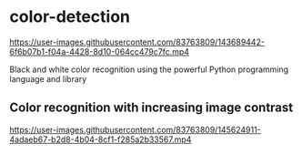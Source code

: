 # color-detection

https://user-images.githubusercontent.com/83763809/143689442-6f6b07b1-f04a-4428-8d10-064cc479c7fc.mp4

Black and white color recognition using the powerful Python programming language and library

## Color recognition with increasing image contrast


https://user-images.githubusercontent.com/83763809/145624911-4adaeb67-b2d8-4b04-8cf1-f285a2b33567.mp4

